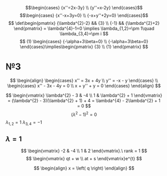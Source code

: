 $$\begin{cases}
{x''=2x-3y} \\
{y''=x-2y}
\end{cases}$$
$$\begin{cases}
{x''-x+3y=0} \\
{-x+y''+2y=0}
\end{cases}$$
$$
\det\begin{pmatrix}
{\lambda^{2}-2} && {3} \\
{-1} && {\lambda^{2}+2}
\end{pmatrix} = \lambda^{4}-1=0
\implies \lambda_{1,2}=\pm 1\quad \lambda_{3,4}=\pm i
$$
$$
(1) \begin{cases} 
{-\alpha+3\beta=0} \\
{-\alpha+3\beta=0}
\end{cases}\implies\begin{pmatrix}
{3} \\
{1}
\end{pmatrix}
$$

# №3
$$
\begin{align}
\begin{cases}
x'' = 3x + 4y \\
y'' = -x - y
\end{cases} \\
\begin{cases}
x'' - 3x - 4y = 0 \\
x + y'' + y = 0
\end{cases}
\end{align}
$$


$$
\begin{vmatrix}
\lambda^{2} - 3 & -4 \\
1 & \lambda^{2} + 1
\end{vmatrix} = (\lambda^{2} - 3)(\lambda^{2} + 1) + 4 = \lambda^{4} - 2\lambda^{2} + 1 = 0
$$
$$
(\lambda^{2} - 1)^{2} = 0
$$
$\lambda_{1, 2} = 1$
$\lambda_{3, 4} = -1$

## $\lambda = 1$
$$
\begin{vmatrix}
-2  & -4 \\
1 & 2
\end{vmatrix}.\ rank = 1
$$
$$
\begin{vmatrix}
qt + w \\
at + s
\end{vmatrix}e^{t}
$$

$$
\begin{align}
x = \left( q \right) 
\end{align}
$$